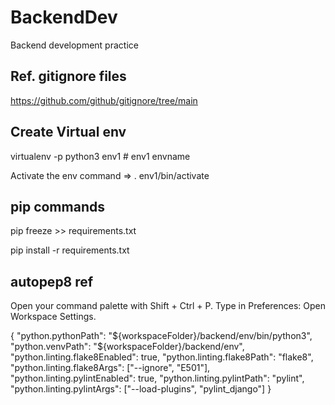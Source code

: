 # BackendDev
Backend development practice

## Ref. gitignore files
https://github.com/github/gitignore/tree/main

## Create Virtual env
virtualenv -p python3 env1  # env1 envname

Activate the env command => . env1/bin/activate

## pip commands
pip freeze >> requirements.txt

pip install -r requirements.txt



##
##
##
## autopep8 ref
Open your command palette with Shift + Ctrl + P. Type in Preferences: Open Workspace Settings. 


{
    "python.pythonPath": "${workspaceFolder}/backend/env/bin/python3",
    "python.venvPath": "${workspaceFolder}/backend/env",
    "python.linting.flake8Enabled": true,
    "python.linting.flake8Path": "flake8",
    "python.linting.flake8Args": ["--ignore", "E501"],
    "python.linting.pylintEnabled": true,
    "python.linting.pylintPath": "pylint",
    "python.linting.pylintArgs": ["--load-plugins", "pylint_django"]
}